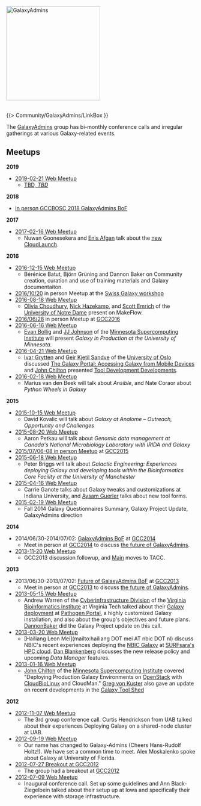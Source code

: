 <div class='center'><a href='/src/community/galaxy-admins/index.md'><img src="/src/images/galaxy-logos/GalaxyAdmins.png" alt="GalaxyAdmins" width="250" /></a></div><br />

{{> Community/GalaxyAdmins/LinkBox }}

The [GalaxyAdmins](/src/community/galaxy-admins/meetups//index.md) group has bi-monthly conference calls and irregular gatherings at various Galaxy-related events.


## Meetups

**2019**

* [2019-02-21 Web Meetup](/src/community/galaxy-admins/meetups/2019-02-21/index.md)
  * [TBD, *TBD*](/src/news/2018-12-galaxy-admins/index.md)

**2018**

* [In person GCCBOSC 2018 GalaxyAdmins BoF](https://gccbosc2018.sched.com/event/FMQW/bof-galaxyadmins)

**2017**

* [2017-02-16 Web Meetup](/src/community/galaxy-admins/meetups/2017-02-16/index.md)
  *  Nuwan Goonesekera and [Enis Afgan](/src/people/enis-afgan/index.md) talk about the  [new CloudLaunch](https://beta.launch.usegalaxy.org).

**2016**

* [2016-12-15 Web Meetup](/src/community/galaxy-admins/meetups/2016-12-15/index.md)
  *  Bérénice Batut, Björn Grüning and Dannon Baker on Community creation, curation and use of training materials and Galaxy documentaiton.
* [2016/10/20](/src/events/switzerland2016/index.md) in person Meetup at the [Swiss Galaxy workshop](/src/events/switzerland2016/index.md) 
* [2016-08-18 Web Meetup](/src/community/galaxy-admins/meetups/2016-08-18/index.md)
  *  [Olivia Choudhury](https://engineering.nd.edu/profiles/colivia), [Nick Hazekamp](https://engineering.nd.edu/profiles/nhazekamp), and [Scott Emrich](https://www3.nd.edu/~semrich/) of the [University of Notre Dame](http://www.nd.edu/) present on MakeFlow.
* [2016/06/28](https://gcc16.sched.org/event/7KLn/galaxyadmins-birds-of-a-feather) in person Meetup at [GCC2016](https://gcc2016.iu.edu/)
* [2016-06-16 Web Meetup](/src/community/galaxy-admins/meetups/2016-06-16/index.md)
  *  [Evan Bollig](https://www.msi.umn.edu/staff/evan) and [JJ Johnson](https://www.msi.umn.edu/staff/jj) of the [Minnesota Supercomputing Institute](https://www.msi.umn.edu/) will present *Galaxy in Production at the University of Minnesota*.
* [2016-04-21 Web Meetup](/src/community/galaxy-admins/meetups/2016-04-21/index.md)
  *  [Ivar Grytten](http://www.mn.uio.no/ifi/english/people/aca/ivargry/) and  [Geir Kjetil Sandve](http://www.mn.uio.no/ifi/english/people/aca/geirksa/) of the [University of Oslo](http://www.uio.no/) discussed [The Galaxy Portal: Accessing Galaxy from Mobile Devices](http://bioinformatics.oxfordjournals.org/content/early/2016/02/17/bioinformatics.btw042.full) and [John Chilton](/src/people/john-chilton/index.md) presented [Tool Development Developments](http://planemo.readthedocs.org/en/latest/galaxy_changelog.html).
* [2016-02-18 Web Meetup](/src/community/galaxy-admins/meetups/2016-02-18/index.md)
  *  Marius van den Beek will talk about *Ansible*, and Nate Coraor about *Python Wheels in Galaxy*

**2015**

* [2015-10-15 Web Meetup](/src/community/galaxy-admins/meetups/2015-10-15/index.md)
  *  David Kovalic will talk about *Galaxy at Analome – Outreach, Opportunity and Challenges*
* [2015-08-20 Web Meetup](/src/community/galaxy-admins/meetups/2015-08-20/index.md)
  *  Aaron Petkau will talk about *Genomic data management at Canada's National Microbiology Laboratory with IRIDA and Galaxy*
* [2015/07/06-08 in person Meetup](/src/events/gcc2015/bofs/galaxy-admins/index.md) at [GCC2015](http://gcc2015.tsl.ac.uk/)
* [2015-06-18 Web Meetup](/src/community/galaxy-admins/meetups/2015-06-18/index.md)
  *  Peter Briggs will talk about *Galactic Engineering: Experiences deploying Galaxy and developing tools within the Bioinformatics Core Facility at the University of Manchester*
* [2015-04-16 Web Meetup](/src/community/galaxy-admins/meetups/2015-04-16/index.md)
  *  Carrie Ganote talks about Galaxy tweaks and customizations at Indiana University, and [Aysam Guerler](/src/people/guerler/index.md) talks about new tool forms.
* [2015-02-19 Web Meetup](/src/community/galaxy-admins/meetups/2015-02-19/index.md)
  *  Fall 2014 Galaxy Questionnaires Summary, Galaxy Project Update, GalaxyAdmins direction 

**2014**

* 2014/06/30-2014/07/02: [GalaxyAdmins BoF](/src/events/gcc2014/bofs/galaxy-admins/index.md) at [GCC2014](/src/events/gcc2014/index.md)
  *  Meet in person at [GCC2014](/src/events/gcc2014/index.md) to discuss [the future of GalaxyAdmins](/src/community/galaxy-admins/future/index.md).
* [2013-11-20 Web Meetup](/src/community/galaxy-admins/meetups/2013-11-20/index.md)
  *  GCC2013 discussion followup, and [Main](/src/main/index.md) moves to TACC.

**2013**

* 2013/06/30-2013/07/02: [Future of GalaxyAdmins BoF](/src/events/gcc2013/bof/galaxy-admins/index.md) at [GCC2013](/src/events/gcc2013/index.md)
  *  Meet in person at [GCC2013](/src/events/gcc2013/index.md) to discuss [the future of GalaxyAdmins](/src/community/galaxy-admins/future/index.md).
* [2013-05-15 Web Meetup](/src/community/galaxy-admins/meetups/2013-05-15/index.md)
  *  Andrew Warren of the [Cyberinfrastructure Division](http://www.vbi.vt.edu/faculty/group_overview/Cyberinfrastructure_Division) of the [Virginia Bioinformatics Institute](https://www.vbi.vt.edu/) at Virginia Tech talked about their [Galaxy deployment](http://rnaseq.pathogenportal.org/) at [Pathogen Portal](http://pathogenportal.org), a highly customized Galaxy installation, and also about the group's objectives and future plans.  [DannonBaker](/src/people/dannon-baker/index.md) did the Galaxy Project update on this call.
* [2013-03-20 Web Meetup](/src/community/galaxy-admins/meetups/2013-03-20/index.md)
  *  [Hailiang Leon Mei](mailto:hailiang DOT mei AT nbic DOT nl) discuss NBIC's recent experiences deploying the [NBIC Galaxy](http://galaxy.nbic.nl/) at [SURFsara's HPC cloud](https://www.surfsara.nl/).  [Dan Blankenberg](/src/people/dan/index.md) discusses the new release policy and upcoming *Data Manager* features.
* [2013-01-16 Web Meetup](/src/community/galaxy-admins/meetups/2013-01-16/index.md)
  *  [John Chilton](https://www.msi.umn.edu/users/chilton) of the [Minnesota Supercomputing Institute](https://www.msi.umn.edu/) covered "Deploying Production Galaxy Environments on [OpenStack](http://www.openstack.org/) with [CloudBioLinux](http://cloudbiolinux.org/) and CloudMan."  [Greg von Kuster](/src/people/greg_vonkuster/index.md) also gave an update on recent developments in the [Galaxy Tool Shed](/src/toolshed/index.md)

**2012**

* [2012-11-07 Web Meetup](/src/community/galaxy-admins/meetups/2012-11-14/index.md)
  *  The 3rd group conference call. Curtis Hendrickson from UAB talked about their experiences Deploying Galaxy on a shared-node cluster at UAB.
* [2012-09-19 Web Meetup](/src/community/galaxy-admins/meetups/2012-09-19/index.md)
  *  Our name has changed to Galaxy-Admins (Cheers Hans-Rudolf Holtz!).  We have set a common time to meet.  Alex Moskalenko spoke about Galaxy at University of Florida.
* [2012-07-27 Breakout at GCC2012](/src/community/galaxy-admins/meetups/2012-07-27/index.md)
  *  The group had a breakout at [GCC2012](/src/events/gcc2012/index.md)
* [2012-07-09 Web Meetup](/src/community/galaxy-admins/meetups/2012-07-09/index.md) 
  *  Inaugural conference call. Set up some guidelines and Ann Black-Ziegelbein talked about their setup up at Iowa and specifically their experience with storage infrastructure.
